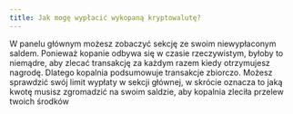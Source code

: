 ```yaml
---
title: Jak mogę wypłacić wykopaną kryptowalutę?
---
```


W panelu głównym możesz zobaczyć sekcję ze swoim niewypłaconym saldem. Ponieważ kopanie odbywa się w czasie rzeczywistym, byłoby to niemądre, aby zlecać transakcję za każdym razem kiedy otrzymujesz nagrodę. Dlatego kopalnia podsumowuje transakcje zbiorczo. Możesz sprawdzić swój limit wypłaty w sekcji głównej, w skrócie oznacza to jaką kwotę musisz zgromadzić na swoim saldzie, aby kopalnia zleciła przelew twoich środków